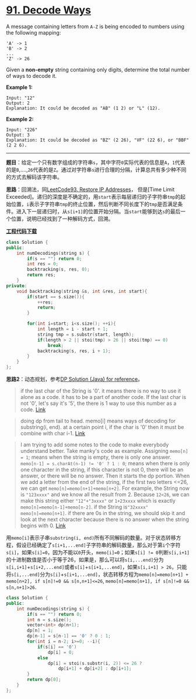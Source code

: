 # [91. Decode Ways](https://leetcode.com/problems/decode-ways/)

A message containing letters from `A-Z` is being encoded to numbers using the following mapping:

```
'A' -> 1
'B' -> 2
...
'Z' -> 26
```

Given a **non-empty** string containing only digits, determine the total number of ways to decode it.

**Example 1:**

```
Input: "12"
Output: 2
Explanation: It could be decoded as "AB" (1 2) or "L" (12).
```

**Example 2:**

```
Input: "226"
Output: 3
Explanation: It could be decoded as "BZ" (2 26), "VF" (22 6), or "BBF" (2 2 6).
```

-----

**题目**：给定一个只有数字组成的字符串`s`，其中字符`0`实际代表的信息是`A`，`1`代表的是`B`,....,`26`代表的是`Z`。通过对字符串`s`进行合理的分隔，计算总共有多少种不同的方式去解码该字符串。

**思路**：回溯法，同[LeetCode93. Restore IP Addresses](https://blog.csdn.net/grllery/article/details/86651835)， 但是[Time Limit Exceeded]。递归的深度是不确定的，用`start`表示每层递归的子字符串`tmp`的起始位置，`i`表示子字符串`tmp`的终止位置，然后判断不同长度下的`tmp`是否满足条件。进入下一层递归时，从`s[i+1]`的位置开始分隔。当`start`能够到达`s`的最后一个位置，说明已经找到了一种解码方式，回溯。

[**工程代码下载**](https://github.com/shenkh/leetcode)

```cpp
class Solution {
public:
    int numDecodings(string s) {
        if(s == "") return 0;
        int res = 0;
        backtracking(s, res, 0);
        return res;
    }
private:
    void backtracking(string &s, int &res, int start){
        if(start == s.size()){
            ++res;
            return;
        }

        for(int i=start; i<s.size(); ++i){
            int length = i - start + 1;
            string tmp = s.substr(start, length);
            if(length > 2 || stoi(tmp) > 26 || stoi(tmp) == 0)
                break;
            backtracking(s, res, i + 1);
        }
    }
};
```

**思路2**：动态规划，参考[DP Solution (Java) for reference](https://leetcode.com/problems/decode-ways/discuss/30357/DP-Solution-(Java)-for-reference)。

> if the last char of the String is '0'. it means there is no way to use it alone as a code. it has to be a part of another code. If the last char is not '0', let's say it's '5', the there is 1 way to use this number as a code. [Link](https://leetcode.com/problems/decode-ways/discuss/30357/DP-Solution-(Java)-for-reference/29461)

> doing dp from tail to head. memo[i] means ways of decoding for substring(i, end). at a certain point i, if the char is '0' then it must be combine with char i-1. [Link](https://leetcode.com/problems/decode-ways/discuss/30357/DP-Solution-(Java)-for-reference/29449)

> I am trying to add some notes to the code to make everybody understand better. Take manky's code as example. Assigning `memo[n] = 1`; means when the string is empty, there is only one answer. `memo[n-1] = s.charAt(n-1) != '0' ? 1 : 0`; means when there is only one character in the string, if this character is not 0, there will be an answer, or there will be no answer. Then it starts the dp portion. When we add a letter from the end of the string, if the first two letters <=26, we can get `memo[n]=memo[n+1]+memo[n+2]`. For example, the String now is `"123xxxx"` and we know all the result from 2. Because `12<26`, we can make this string either `"12"+"3xxxx"` or `1+23xxxx` which is exactly `memo[n]=memo[n-1]+memo[n-2]`. if the String is`"32xxxx"` `memo[n]=memo[n+1]`. if there are 0s in the string, we should skip it and look at the next character because there is no answer when the string begins with 0. [Link](https://leetcode.com/problems/decode-ways/discuss/30357/DP-Solution-(Java)-for-reference/29442)

用`memo[i]`表示子串`substring(i, end)`所有不同解码的数量。对于状态转移方程，假设已经确定了`s[i+1,...end]`子字符串的解码数量，那么对于第`i`个字符`s[i]`，如果`s[i]=0`，因为不能以`0`开头，`memo[i]=0`；如果`s[i] != 0`判断`s[i,i+1]`的十进制数值是否小于等于26，如果是，那么可以将`s[i,...end]`分为`s[i,i+1]`+`s[i+2,...end]`或者`s[i]`+`s[i+1,...end]`，如果`s[i,i+1] > 26`，只能将`s[i,...end]`分为`s[i]`+`s[i+1,...end]`，状态转移方程为`memo[n]=memo[n+1] + memo[n+2], if s[n]!=0 && s[n,n+1]<=26`, `memo[n]=memo[n+1], if s[n]!=0 && s[n,n+1]>26`.

```cpp
class Solution {
public:
    int numDecodings(string s) {
        if(s == "") return 0;
        int n = s.size();
        vector<int> dp(n+1);
        dp[n] = 1;
        dp[n-1] = s[n-1] == '0' ? 0 : 1;
        for(int i = n-2; i>=0; --i){
            if(s[i] == '0')
                dp[i] = 0;
            else
                dp[i] = stoi(s.substr(i, 2)) <= 26 ?
                    dp[i+1] + dp[i+2] : dp[i+1];
        }
        return dp[0];
    }
};
```